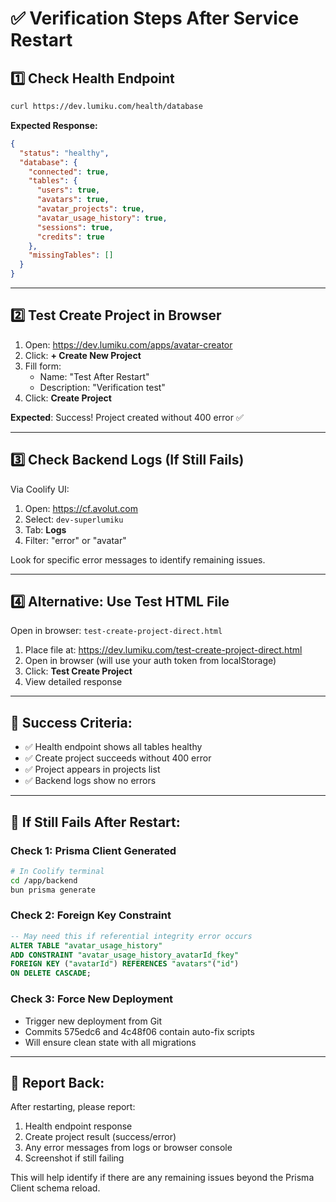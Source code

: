 # ✅ Verification Steps After Service Restart

## 1️⃣ Check Health Endpoint

```bash
curl https://dev.lumiku.com/health/database
```

**Expected Response:**
```json
{
  "status": "healthy",
  "database": {
    "connected": true,
    "tables": {
      "users": true,
      "avatars": true,
      "avatar_projects": true,
      "avatar_usage_history": true,
      "sessions": true,
      "credits": true
    },
    "missingTables": []
  }
}
```

---

## 2️⃣ Test Create Project in Browser

1. Open: https://dev.lumiku.com/apps/avatar-creator
2. Click: **+ Create New Project**
3. Fill form:
   - Name: "Test After Restart"
   - Description: "Verification test"
4. Click: **Create Project**

**Expected**: Success! Project created without 400 error ✅

---

## 3️⃣ Check Backend Logs (If Still Fails)

Via Coolify UI:
1. Open: https://cf.avolut.com
2. Select: `dev-superlumiku`
3. Tab: **Logs**
4. Filter: "error" or "avatar"

Look for specific error messages to identify remaining issues.

---

## 4️⃣ Alternative: Use Test HTML File

Open in browser: `test-create-project-direct.html`

1. Place file at: https://dev.lumiku.com/test-create-project-direct.html
2. Open in browser (will use your auth token from localStorage)
3. Click: **Test Create Project**
4. View detailed response

---

## 🎯 Success Criteria:

- ✅ Health endpoint shows all tables healthy
- ✅ Create project succeeds without 400 error
- ✅ Project appears in projects list
- ✅ Backend logs show no errors

---

## 🚨 If Still Fails After Restart:

### Check 1: Prisma Client Generated
```bash
# In Coolify terminal
cd /app/backend
bun prisma generate
```

### Check 2: Foreign Key Constraint
```sql
-- May need this if referential integrity error occurs
ALTER TABLE "avatar_usage_history"
ADD CONSTRAINT "avatar_usage_history_avatarId_fkey"
FOREIGN KEY ("avatarId") REFERENCES "avatars"("id")
ON DELETE CASCADE;
```

### Check 3: Force New Deployment
- Trigger new deployment from Git
- Commits 575edc6 and 4c48f06 contain auto-fix scripts
- Will ensure clean state with all migrations

---

## 📝 Report Back:

After restarting, please report:
1. Health endpoint response
2. Create project result (success/error)
3. Any error messages from logs or browser console
4. Screenshot if still failing

This will help identify if there are any remaining issues beyond the Prisma Client schema reload.
